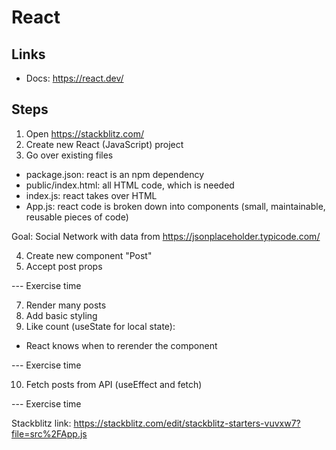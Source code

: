 # React

## Links

* Docs: https://react.dev/

## Steps

1. Open https://stackblitz.com/
2. Create new React (JavaScript) project
3. Go over existing files
  * package.json: react is an npm dependency
  * public/index.html: all HTML code, which is needed
  * index.js: react takes over HTML
  * App.js: react code is broken down into components (small, maintainable, reusable pieces of code)

Goal: Social Network with data from https://jsonplaceholder.typicode.com/

4. Create new component "Post"
5. Accept post props

--- Exercise time

7. Render many posts
8. Add basic styling
9. Like count (useState for local state):
 * React knows when to rerender the component

--- Exercise time

10. Fetch posts from API (useEffect and fetch)

--- Exercise time

Stackblitz link: https://stackblitz.com/edit/stackblitz-starters-vuvxw7?file=src%2FApp.js
